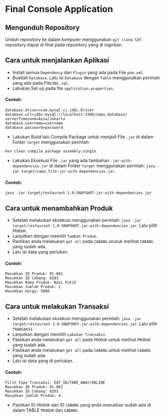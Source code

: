 # Final Console Application 
## Mengunduh Repository

Unduh repository ke dalam komputer menggunakan `git clone`. Url repository dapat di lihat pada repository yang di inginkan.

## Cara untuk menjalankan Aplikasi 

* Install semua `Dependency` dan `Plugin` yang ada pada File `pom.xml`. 
* Buatlah `Database`. Lalu isi `Database` dengan `Table` menggunakan perintah yang ada pada File `DDL.sql`.
* Lakukan Set up pada file `application.properties`.

#### Contoh:

```
database.driver=com.mysql.cj.jdbc.Driver
database.url=jdbc:mysql://localhost:3306/nama_database?serverTimezone=Asia/Jakarta
database.username=username
database.password=password
```

* Lakukan Build lalu Compile Package untuk menjadi File `.jar` di dalam Folder `target` menggunakan perintah:
```
mvn clean compile package assembly:single
```

* Lakukan Eksekusi File `.jar` yang ada tambahan `-jar-with-dependencies.jar` di dalam Folder `target` menggunakan perintah: `java -jar target/nama_file-jar-with-dependencies.jar`.

#### Contoh:

```
java -jar target/restaurant-1.0-SNAPSHOT-jar-with-dependencies.jar
```

## Cara untuk menambahkan Produk 

* Setelah melakukan eksekusi menggunakan perintah: `java -jar target/restaurant-1.0-SNAPSHOT-jar-with-dependencies.jar`. Lalu pilih `PRODUK`.
* Lanjutkan dengan memilih `Tambah Produk`.
* Pastikan anda melakukan `get all` pada `CABANG` unutuk melihat `CABANG` yang sudah ada.
* Lalu isi data yang perlukan.

#### Contoh:

```
Masukkan ID Produk: 01-001
Masukkan ID Cabang: 0203
Masukkan Nama Produk: Nasi Putih
Masukkan Jumlah Produk: 1
Masukkan Harga: 5000
```

## Cara untuk melakukan Transaksi

* Setelah melakukan eksekusi menggunakan perintah: `java -jar target/restaurant-1.0-SNAPSHOT-jar-with-dependencies.jar`. Lalu pilih `TRANSAKSI`.
* Lanjutkan dengan memilih `Lakukan Transaksi`.
* Pastikan anda melakukan `get all` pada `PRODUK` untuk melihat `PRODUK` yang sudah ada.
* Pastikan anda melakukan `get all` pada `CABANG` untuk melihat `CABANG` yang sudah ada.
* Lalu isi data yang di perlukan.

#### Contoh:

```
Pilih Tipe Transaksi: EAT_IN/TAKE_AWAY/ONLINE
Masukkan ID Produk: 01-001
Masukkan ID Cabang: 0203
Masukkan Jumlah Produk: 4
```

* Pastikan ID `PRODUK` dan ID `CABANG` yang anda masukkan sudah ada di dalam TABLE `PRODUK` dan `CABANG`.

